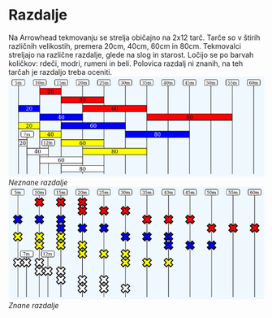 # Razdalje

Na Arrowhead tekmovanju se strelja običajno na 2x12 tarč. Tarče so v štirih različnih velikostih, premera 20cm, 40cm, 60cm in 80cm. Tekmovalci streljajo na različne razdalje, glede na slog in starost. Ločijo se po barvah količkov: rdeči, modri, rumeni in beli. Polovica razdalj ni znanih, na teh tarčah je razdaljo treba oceniti.
![Neznane razdalje](../img/unknown.jpg)
*Neznane razdalje*
![Znane razdalje](../img/known.jpg)
*Znane razdalje*





